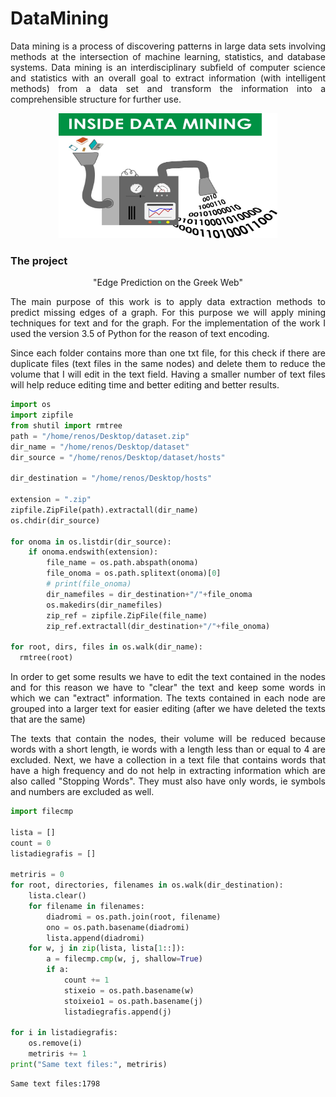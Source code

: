 # DataMining

<p align="justify">
Data mining is a process of discovering patterns in large data sets involving methods at the intersection of machine learning, statistics, and database systems. Data mining is an interdisciplinary subfield of computer science and statistics with an overall goal to extract information (with intelligent methods) from a data set and transform the information into a comprehensible structure for further use.
</p>

<p align="center"> 
<img src="https://github.com/BardisRenos/DataMining/blob/master/data-mining.jpg" width="350" height="200" style=centerme>
</p>

### The project

<p align="center">
"Edge Prediction on the Greek Web"
</p>
  
<p align="justify">
The main purpose of this work is to apply data extraction methods to predict missing edges of a graph. For this purpose we will apply mining techniques for text and for the graph. For the implementation of the work I used the version 3.5 of Python for the reason of text encoding.
</p>


<p align="justify">
Since each folder contains more than one txt file, for this check if there are duplicate files (text files in the same nodes) and delete them to reduce the volume that I will edit in the text field. Having a smaller number of text files will help reduce editing time and better editing and better results.
</p>

```python
import os
import zipfile
from shutil import rmtree
path = "/home/renos/Desktop/dataset.zip"
dir_name = "/home/renos/Desktop/dataset"
dir_source = "/home/renos/Desktop/dataset/hosts"

dir_destination = "/home/renos/Desktop/hosts"

extension = ".zip"
zipfile.ZipFile(path).extractall(dir_name)
os.chdir(dir_source)

for onoma in os.listdir(dir_source):
    if onoma.endswith(extension):
        file_name = os.path.abspath(onoma)
        file_onoma = os.path.splitext(onoma)[0]
        # print(file_onoma)
        dir_namefiles = dir_destination+"/"+file_onoma
        os.makedirs(dir_namefiles)
        zip_ref = zipfile.ZipFile(file_name)
        zip_ref.extractall(dir_destination+"/"+file_onoma)

for root, dirs, files in os.walk(dir_name):
  rmtree(root)
```



<p align="justify">
In order to get some results we have to edit the text contained in the nodes and for this reason we have to "clear" the text and keep some words in which we can "extract" information. The texts contained in each node are grouped into a larger text for easier editing (after we have deleted the texts that are the same)
</p>

<p align="justify">
The texts that contain the nodes, their volume will be reduced because words with a short length, ie words with a length less than or equal to 4 are excluded. Next, we have a collection in a text file that contains words that have a high frequency and do not help in extracting information which are also called "Stopping Words". They must also have only words, ie symbols and numbers are excluded as well.
</p>

```python
import filecmp

lista = []
count = 0
listadiegrafis = []

metriris = 0
for root, directories, filenames in os.walk(dir_destination):
    lista.clear()
    for filename in filenames:
        diadromi = os.path.join(root, filename)
        ono = os.path.basename(diadromi)
        lista.append(diadromi)
    for w, j in zip(lista, lista[1::]):
        a = filecmp.cmp(w, j, shallow=True)
        if a:
            count += 1
            stixeio = os.path.basename(w)
            stoixeio1 = os.path.basename(j)
            listadiegrafis.append(j)

for i in listadiegrafis:
    os.remove(i)
    metriris += 1
print("Same text files:", metriris)
```
```text
Same text files:1798
```
